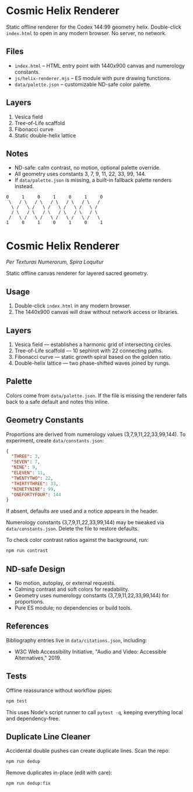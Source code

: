 # Cosmic Helix Renderer

Static offline renderer for the Codex 144:99 geometry helix. Double-click `index.html` to open in any modern browser. No server, no network.

## Files
- `index.html` – HTML entry point with 1440x900 canvas and numerology constants.
- `js/helix-renderer.mjs` – ES module with pure drawing functions.
- `data/palette.json` – customizable ND-safe color palette.

## Layers
1. Vesica field
2. Tree-of-Life scaffold
3. Fibonacci curve
4. Static double-helix lattice

## Notes
- ND-safe: calm contrast, no motion, optional palette override.
- All geometry uses constants 3, 7, 9, 11, 22, 33, 99, 144.
- If `data/palette.json` is missing, a built-in fallback palette renders instead.
```
0     1     0     1     0     1     0
 \   / \   / \   / \   / \   / \   /
  \ /   \ /   \ /   \ /   \ /   \ /
  / \   / \   / \   / \   / \   / \
 /   \ /   \ /   \ /   \ /   \ /   \
1     0     1     0     1     0     1
```

# Cosmic Helix Renderer
*Per Texturas Numerorum, Spira Loquitur*

Static offline canvas renderer for layered sacred geometry.

## Usage

1. Double-click `index.html` in any modern browser.
2. The 1440x900 canvas will draw without network access or libraries.

## Layers

1. Vesica field — establishes a harmonic grid of intersecting circles.
2. Tree-of-Life scaffold — 10 sephirot with 22 connecting paths.
3. Fibonacci curve — static growth spiral based on the golden ratio.
4. Double-helix lattice — two phase-shifted waves joined by rungs.

## Palette

Colors come from `data/palette.json`. If the file is missing the renderer falls back to a safe default and notes this inline.


## Geometry Constants

Proportions are derived from numerology values (3,7,9,11,22,33,99,144). To experiment, create `data/constants.json`:

```json
{
  "THREE": 3,
  "SEVEN": 7,
  "NINE": 9,
  "ELEVEN": 11,
  "TWENTYTWO": 22,
  "THIRTYTHREE": 33,
  "NINETYNINE": 99,
  "ONEFORTYFOUR": 144
}
```

If absent, defaults are used and a notice appears in the header.


Numerology constants (3,7,9,11,22,33,99,144) may be tweaked via `data/constants.json`. Delete the file to restore defaults.

To check color contrast ratios against the background, run:

```sh
npm run contrast
```

## ND-safe Design

- No motion, autoplay, or external requests.
- Calming contrast and soft colors for readability.
- Geometry uses numerology constants (3,7,9,11,22,33,99,144) for proportions.
- Pure ES module; no dependencies or build tools.

## References

Bibliography entries live in `data/citations.json`, including:

- W3C Web Accessibility Initiative, "Audio and Video: Accessible Alternatives," 2019.

## Tests

Offline reassurance without workflow pipes:

```sh
npm test
```

This uses Node's script runner to call `pytest -q`, keeping everything local and dependency-free.

## Duplicate Line Cleaner

Accidental double pushes can create duplicate lines. Scan the repo:

```sh
npm run dedup
```

Remove duplicates in-place (edit with care):

```sh
npm run dedup:fix
```
